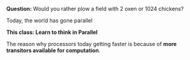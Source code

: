 **Question:** Would you rather plow a field with 2 oxen or 1024 chickens?

Today, the world has gone parallel

**This class: Learn to think in Parallel**

The reason why processors today getting faster is because of **more transitors available for computation**.

